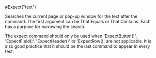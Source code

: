 #Expect("text")



Searches the current page or pop-up window for the text after the command. The first argument can be That.Equals or That.Contains. Each has a purpose for narrowing the search.

The expect command should only be used when 'ExpectButton()', 'ExpectField()', 'ExpectHeader()' or 'ExpectRow()' are not applicable. It is also good practice that it should be the last command to appear in every test.